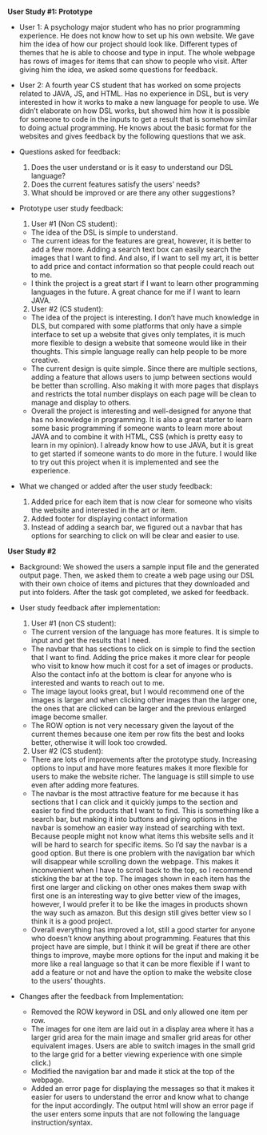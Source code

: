 

**User Study #1: Prototype**

- User 1:
A psychology major student who has no prior programming experience. He does not know how to set up his own website.
We gave him the idea of how our project should look like. Different types of themes that he is able to choose and type in input. The whole webpage has rows of images for items that can show to people who visit.
After giving him the idea, we asked some questions for feedback.

- User 2:
A fourth year CS student that has worked on some projects related to JAVA, JS, and HTML. Has no experience in DSL, but is very interested in how it works to make a new language for people to use.
We didn’t elaborate on how DSL works, but showed him how it is possible for someone to code in the inputs to get a result that is somehow similar to doing actual programming. He knows about the basic format for the websites and gives feedback by the following questions that we ask.


- Questions asked for feedback:
  1. Does the user understand or is it easy to understand our DSL language?
  2. Does the current features satisfy the users’ needs?
  3. What should be improved or are there any other suggestions?


- Prototype user study feedback:
  1. User #1 (Non CS student):
  - The idea of the DSL is simple to understand.
  - The current ideas for the features are great, however, it is better to add a few more. Adding a search text box can easily search the images that I want to find. And also, if I want to sell my art, it is better to add price and contact information so that people could reach out to me.
  - I think the project is a great start if I want to learn other programming languages in the future. A great chance for me if I want to learn JAVA.
  2. User #2 (CS student):
  - The idea of the project is interesting. I don’t have much knowledge in DLS, but compared with some platforms that only have a simple interface to set up a website that gives only templates, it is much more flexible to design a website that someone would like in their thoughts. This simple language really can help people to be more creative.
  - The current design is quite simple. Since there are multiple sections, adding a feature that allows users to jump between sections would be better than scrolling. Also making it with more pages that displays and restricts the total number displays on each page will be clean to manage and display to others.
  - Overall the project is interesting and well-designed for anyone that has no knowledge in programming. It is also a great starter to learn some basic programming if someone wants to learn more about JAVA and to combine it with HTML, CSS (which is pretty easy to learn in my opinion). I already know how to use JAVA, but it is great to get started if someone wants to do more in the future. I would like to try out this project when it is implemented and see the experience.


- What we changed or added after the user study feedback:
  1. Added price for each item that is now clear for someone who visits the website and interested in the art or item.
  2. Added footer for displaying contact information
  3. Instead of adding a search bar, we figured out a navbar that has options for searching to click on will be clear and easier to use.

**User Study #2**

- Background:
We showed the users a sample input file and the generated output page. Then, we asked them to create a web page using our DSL with their own choice of items and pictures that they downloaded and put into folders. After the task got completed, we asked for feedback.


- User study feedback after implementation:
  1. User #1 (non CS student):
  - The current version of the language has more features. It is simple to input and get the results that I need.
  - The navbar that has sections to click on is simple to find the section that I want to find. Adding the price makes it more clear for people who visit to know how much it cost for a set of images or products. Also the contact info at the bottom is clear for anyone who is interested and wants to reach out to me.
  - The image layout looks great, but I would recommend one of the images is larger and when clicking other images than the larger one, the ones that are clicked can be larger and the previous enlarged image become smaller.
  - The ROW option is not very necessary given the layout of the current themes because one item per row fits the best and looks better, otherwise it will look too crowded.
  2. User #2 (CS student):
  - There are lots of improvements after the prototype study. Increasing options to input and have more features makes it more flexible for users to make the website richer. The language is still simple to use even after adding more features.
  - The navbar is the most attractive feature for me because it has sections that I can click and it quickly jumps to the section and easier to find the products that I want to find. This is something like a search bar, but making it into buttons and giving options in the navbar is somehow an easier way instead of searching with text. Because people might not know what items this website sells and it will be hard to search for specific items. So I’d say the navbar is a good option. But there is one problem with the navigation bar which will disappear while scrolling down the webpage. This makes it inconvenient when I have to scroll back to the top, so I recommend sticking the bar at the top. The images shown in each item has the first one larger and clicking on other ones makes them swap with first one is an interesting way to give better view of the images, however, I would prefer it to be like the images in products shown the way such as amazon. But this design still gives better view so I think it is a good project.
  - Overall everything has improved a lot, still a good starter for anyone who doesn’t know anything about programming. Features that this project have are simple, but I think it will be great if there are other things to improve, maybe more options for the input and making it be more like a real language so that it can be more flexible if I want to add a feature or not and have the option to make the website close to the users’ thoughts.


- Changes after the feedback from Implementation:
  - Removed the ROW keyword in DSL and only allowed one item per row.
  - The images for one item are laid out in a display area where it has a larger grid area for the main image and smaller grid areas for other equivalent images. Users are able to switch images in the small grid to the large grid for a better viewing experience with one simple click.)
  - Modified the navigation bar and made it stick at the top of the webpage.
  - Added an error page for displaying the messages so that it makes it easier for users to understand the error and know what to change for the input accordingly. The output html will show an error page if the user enters some inputs that are not following the language instruction/syntax.

